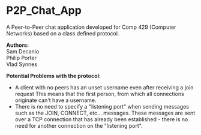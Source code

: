 # P2P_Chat_App
A Peer-to-Peer chat application developed for Comp 429 (Computer Networks) based on a class defined protocol.

**Authors:**  
 Sam Decanio  
 Philip Porter  
 Vlad Synnes

**Potential Problems with the protocol:**
- A client with no peers has an unset username even after receiving a join request
This means that the first person, from which all connections originate can't have 
a username.
- There is no need to specify a "listening port" when sending messages
such as the JOIN, CONNECT, etc... messages. These messages are sent over a TCP connection
that has already been established - there is no need for another connection on the "listening port".